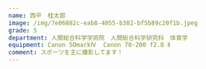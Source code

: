 ```yaml
---
name: 西平　桂太郎
image: /img/7e06882c-eab8-4055-b302-bf5b89c20f1b.jpeg
grade: 5
department: 人間総合科学学術院　人間総合科学研究科　体育学
equipment: Canon 5DmarkⅣ  Canon 70-200 f2.8 Ⅱ
comment: スポーツを主に撮影してます！
---
```

